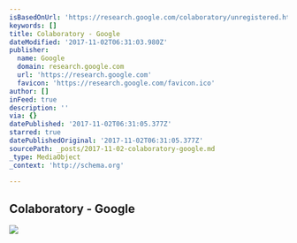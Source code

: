```yaml
---
isBasedOnUrl: 'https://research.google.com/colaboratory/unregistered.html'
keywords: []
title: Colaboratory - Google
dateModified: '2017-11-02T06:31:03.980Z'
publisher:
  name: Google
  domain: research.google.com
  url: 'https://research.google.com'
  favicon: 'https://research.google.com/favicon.ico'
author: []
inFeed: true
description: ''
via: {}
datePublished: '2017-11-02T06:31:05.377Z'
starred: true
datePublishedOriginal: '2017-11-02T06:31:05.377Z'
sourcePath: _posts/2017-11-02-colaboratory-google.md
_type: MediaObject
_context: 'http://schema.org'

---
```

<article style=""><h1>Colaboratory - Google</h1><img src="https://www.google.com/images/logos/google_logo_41.png" /></article>